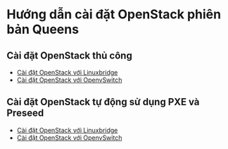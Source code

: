 # Hướng dẫn cài đặt OpenStack phiên bản Queens

## Cài đặt OpenStack thủ công
- [Cài đặt OpenStack với Linuxbridge](Install-manual/Linuxbridge)
- [Cài đặt OpenStack với OpenvSwitch](Install-manual/OpenvSwitch)


## Cài đặt OpenStack tự động sử dụng PXE và Preseed
- [Cài đặt OpenStack với Linuxbridge](Use-PXE-preseed/Linuxbridge)
- [Cài đặt OpenStack với OpenvSwitch](Use-PXE-preseed/OpenvSwitch)


